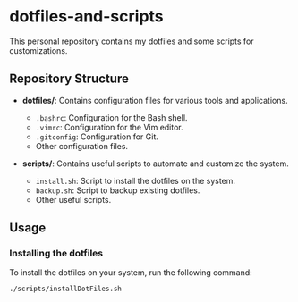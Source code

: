 # dotfiles-and-scripts

This personal repository contains my dotfiles and some scripts for customizations.

## Repository Structure

- **dotfiles/**: Contains configuration files for various tools and applications.
    - `.bashrc`: Configuration for the Bash shell.
    - `.vimrc`: Configuration for the Vim editor.
    - `.gitconfig`: Configuration for Git.
    - Other configuration files.

- **scripts/**: Contains useful scripts to automate and customize the system.
    - `install.sh`: Script to install the dotfiles on the system.
    - `backup.sh`: Script to backup existing dotfiles.
    - Other useful scripts.

## Usage

### Installing the dotfiles

To install the dotfiles on your system, run the following command:

```sh
./scripts/installDotFiles.sh
